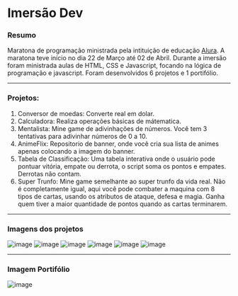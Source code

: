 # Imersão Dev

### Resumo

Maratona de programação ministrada pela intituição de educação <a href="https://www.alura.com.br/">Alura</a>. A maratona teve início no dia 22 de Março até 02 de Abril. Durante a imersão foram ministrada aulas de HTML, CSS e Javascript, focando na lógica de programação e javascript. Foram desenvolvidos 6 projetos e 1 portifólio.

----

### Projetos:

1. Conversor de moedas: Converte real em dolar.
2. Calculadora: Realiza operações básicas de mátematica.
3. Mentalista: Mine game de adivinhações de números. Você tem 3 tentativas para adivinhar números de 0 a 10.
4. AnimeFlix: Repositorio de banner, onde você cria sua lista de animes apenas colocando a imagem do banner.
5. Tabela de Classificação: Uma tabela interativa onde o usuário pode pontuar vitória, empate ou derrota, o script soma os pontos e empates. Derrotas não contam.
6. Super Trunfo: Mine game semelhante ao super trunfo da vida real. Não é completamente igual, aqui você pode combater a maquina com 8 tipos de cartas, usando os atributos de ataque, defesa e magia. Ganha quem tiver a maior quantidade de pontos quando as cartas terminarem.

----

### Imagens dos projetos
![image](https://user-images.githubusercontent.com/77655104/---.png)
![image](https://user-images.githubusercontent.com/77655104/---.png)
![image](https://user-images.githubusercontent.com/77655104/--.png)
![image](https://user-images.githubusercontent.com/77655104/--.png)
![image](https://user-images.githubusercontent.com/77655104/--.png)
![image](https://user-images.githubusercontent.com/77655104/---.png)

----
### Imagem Portifólio
![image](https://user-images.githubusercontent.com/--------.png)
